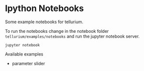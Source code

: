 # Ipython Notebooks
Some example notebooks for tellurium.

To run the notebooks change in the notebook folder `tellurium/examples/notebooks` and run the jupyter notebook server.
```
jupyter notebook
```
Available examples
* parameter slider

